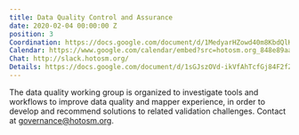 ```yaml
---
title: Data Quality Control and Assurance
date: 2020-02-04 00:00:00 Z
position: 3
Coordination: https://docs.google.com/document/d/1MedyarHZowd40m8KbdQlKOoHa66gg-1I-5eVvFFRlNA/edit?usp=sharing
Calendar: https://www.google.com/calendar/embed?src=hotosm.org_848e89aaiab04ag94d23rqn558%40group.calendar.google.com
Chat: http://slack.hotosm.org/
Details: https://docs.google.com/document/d/1sGJszOVd-ikVfAhTcfGj84F2fZRg-DlV55GDfYnYWl0/edit?usp=sharing
---
```


The data quality working group is organized to investigate tools and workflows to improve data quality and mapper experience, in order to develop and recommend solutions to related validation challenges. Contact at [governance@hotosm.org](mailto:governance@hotosm.org).
